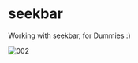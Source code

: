 # seekbar
Working with seekbar, for Dummies :)

![002](https://user-images.githubusercontent.com/72364037/156701723-3094ceb6-09bf-4cf3-97f7-064920302ac4.png)
